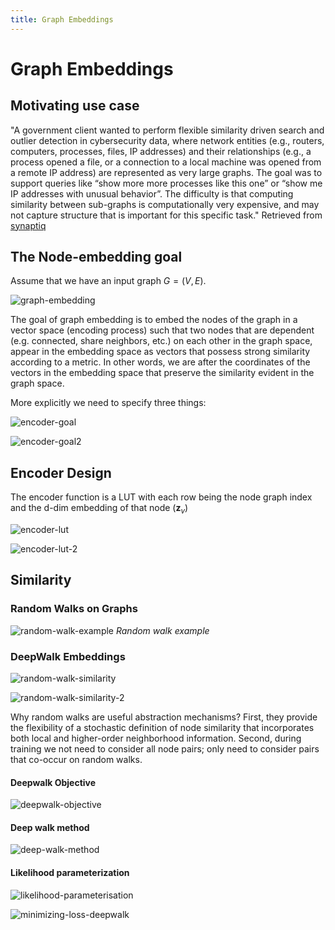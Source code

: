 ```yaml
---
title: Graph Embeddings
---
```


# Graph Embeddings

## Motivating use case

"A government client wanted to perform flexible similarity driven search and outlier detection in cybersecurity data, where network entities (e.g., routers, computers, processes, files, IP addresses) and their relationships (e.g., a process opened a file, or a connection to a local machine was opened from a remote IP address) are represented as very large graphs.  The goal was to support queries like “show more more processes like this one” or “show me IP addresses with unusual behavior”. The difficulty is that computing similarity between sub-graphs is computationally very expensive, and may not capture structure that is important for this specific task." Retrieved from [synaptiq](https://www.synaptiq.ai/deep-machine-learning-applied-to-cybersecurity-graphs/)

## The Node-embedding goal

Assume that we have an input graph $G=(V,E)$. 

![graph-embedding](images/goal-graph-embedding.png#center)

The goal of graph embedding is to embed the nodes of the graph in a vector space (encoding process) such that two nodes that are dependent (e.g. connected, share neighbors, etc.) on each other in the graph space, appear in the embedding space as vectors that possess strong similarity according to a metric. In other words, we are after the coordinates of the vectors in the embedding space that preserve the similarity evident in the graph space.  

More explicitly we need to specify three things:

![encoder-goal](images/encoder-goal.png#center)

![encoder-goal2](images/encoder-goal-2.png#center)

## Encoder Design

The encoder function is a LUT with each row being the node graph index and the d-dim embedding of that node ($\mathbf z_v$)

![encoder-lut](images/encoder-lut.png#center)

![encoder-lut-2](images/encoder-lut-2.png#center)

## Similarity

### Random Walks on Graphs


![random-walk-example](images/random-walk-example.png#center)
_Random walk example_


### DeepWalk Embeddings


![random-walk-similarity](images/random-walk-similarity.png#center)

![random-walk-similarity-2](images/random-walk-similarity-2.png#center)

Why random walks are useful abstraction mechanisms? First, they provide the flexibility of a stochastic definition of node similarity that incorporates both local and higher-order neighborhood information. Second, during training we not need to consider all node pairs; only need to consider pairs that co-occur on random walks. 

####  Deepwalk Objective

![deepwalk-objective](images/deepwalk-objective.png#center)

#### Deep walk method

![deep-walk-method](images/deep-walk-method.png#center)

#### Likelihood parameterization

![likelihood-parameterisation](images/likelihood-parameterisation.png#center)

![minimizing-loss-deepwalk](images/minimizing-loss-deepwalk.png#center)










